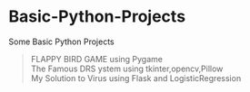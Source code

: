 # Basic-Python-Projects
Some Basic Python Projects                                                                                                           
>FLAPPY BIRD GAME using Pygame                                                                                                          
>The Famous DRS ystem using tkinter,opencv,Pillow                                                                                               
>My Solution to Virus using Flask and LogisticRegression
